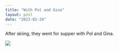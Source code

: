 ```yaml
---
title: "With Pol and Gina"
layout: post
date: "2023-02-24"
---
```


After skiing, they went for supper with Pol and Gina.

![](/assets/images/2023/IMG-20230205-WA0003-1024x576.jpg)
